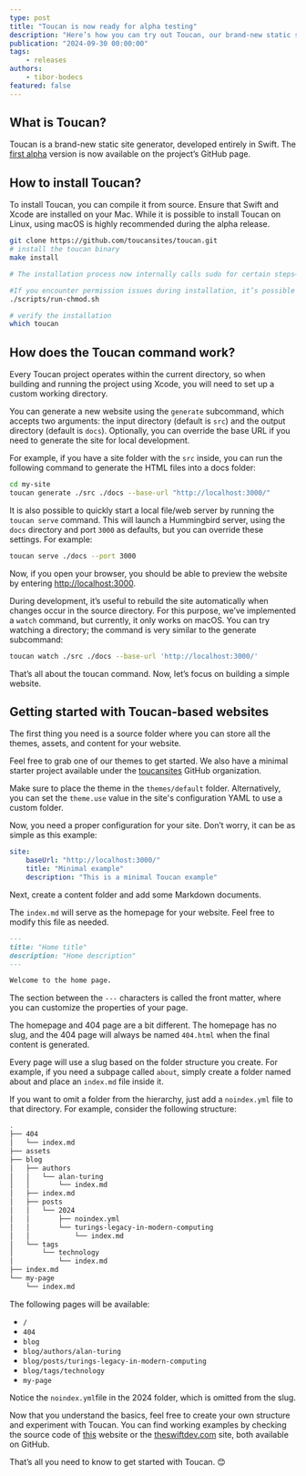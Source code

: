 ```yaml
---
type: post
title: "Toucan is now ready for alpha testing"
description: "Here’s how you can try out Toucan, our brand-new static site generator, developed entirely in Swift."
publication: "2024-09-30 00:00:00"
tags: 
    - releases
authors:
    - tibor-bodecs
featured: false
---
```


## What is Toucan?

Toucan is a brand-new static site generator, developed entirely in Swift. The [first alpha](https://github.com/toucansites/toucan/releases/tag/1.0.0-alpha.1) version is now available on the project’s GitHub page.

## How to install Toucan?

To install Toucan, you can compile it from source. Ensure that Swift and Xcode are installed on your Mac. While it is possible to install Toucan on Linux, using macOS is highly recommended during the alpha release.

```sh
git clone https://github.com/toucansites/toucan.git
# install the toucan binary
make install

# The installation process now internally calls sudo for certain steps—you will likely be prompted to enter your system password.

#If you encounter permission issues during installation, it’s possible that the install-toucan.sh script is not marked as executable. Fix this by running:
./scripts/run-chmod.sh

# verify the installation
which toucan
```

## How does the Toucan command work?

Every Toucan project operates within the current directory, so when building and running the project using Xcode, you will need to set up a custom working directory.

You can generate a new website using the `generate` subcommand, which accepts two arguments: the input directory (default is `src`) and the output directory (default is `docs`). Optionally, you can override the base URL if you need to generate the site for local development.

For example, if you have a site folder with the `src` inside, you can run the following command to generate the HTML files into a docs folder:

```sh
cd my-site
toucan generate ./src ./docs --base-url "http://localhost:3000/"
```

It is also possible to quickly start a local file/web server by running the `toucan serve` command. This will launch a Hummingbird server, using the `docs` directory and port `3000` as defaults, but you can override these settings. For example:

```sh
toucan serve ./docs --port 3000
```

Now, if you open your browser, you should be able to preview the website by entering [http://localhost:3000](http://localhost:3000).

During development, it’s useful to rebuild the site automatically when changes occur in the source directory. For this purpose, we’ve implemented a `watch` command, but currently, it only works on macOS. You can try watching a directory; the command is very similar to the generate subcommand:

```sh
toucan watch ./src ./docs --base-url 'http://localhost:3000/' 
```

That’s all about the toucan command. Now, let’s focus on building a simple website.

## Getting started with Toucan-based websites

The first thing you need is a source folder where you can store all the themes, assets, and content for your website.

Feel free to grab one of our themes to get started. We also have a minimal starter project available under the [toucansites](https://github.com/toucansites) GitHub organization.

Make sure to place the theme in the `themes/default` folder. Alternatively, you can set the `theme.use` value in the site's configuration YAML to use a custom folder.

Now, you need a proper configuration for your site. Don’t worry, it can be as simple as this example:

```yaml
site:
    baseUrl: "http://localhost:3000/"
    title: "Minimal example"
    description: "This is a minimal Toucan example"
```

Next, create a content folder and add some Markdown documents.

The `index.md` will serve as the homepage for your website. Feel free to modify this file as needed.

```markdown
---
title: "Home title"
description: "Home description"
---

Welcome to the home page.
```

The section between the `---` characters is called the front matter, where you can customize the properties of your page.

The homepage and 404 page are a bit different. The homepage has no slug, and the 404 page will always be named `404.html` when the final content is generated.

Every page will use a slug based on the folder structure you create. For example, if you need a subpage called `about`, simply create a folder named about and place an `index.md` file inside it.

If you want to omit a folder from the hierarchy, just add a `noindex.yml` file to that directory. For example, consider the following structure:

```sh
.
├── 404
│   └── index.md
├── assets
├── blog
│   ├── authors
│   │   └── alan-turing
│   │       └── index.md
│   ├── index.md
│   ├── posts
│   │   └── 2024
│   │       ├── noindex.yml
│   │       └── turings-legacy-in-modern-computing
│   │           └── index.md
│   └── tags
│       └── technology
│           └── index.md
├── index.md
└── my-page
    └── index.md
```

The following pages will be available:

- `/`
- `404`
- `blog`
- `blog/authors/alan-turing`
- `blog/posts/turings-legacy-in-modern-computing`
- `blog/tags/technology`
- `my-page`

Notice the `noindex.yml`file in the 2024 folder, which is omitted from the slug.

Now that you understand the basics, feel free to create your own structure and experiment with Toucan. You can find working examples by checking the source code of [this](https://github.com/toucansites/website) website or the [theswiftdev.com](https://github.com/theswiftdev/blog) site, both available on GitHub.

That’s all you need to know to get started with Toucan. 😊
